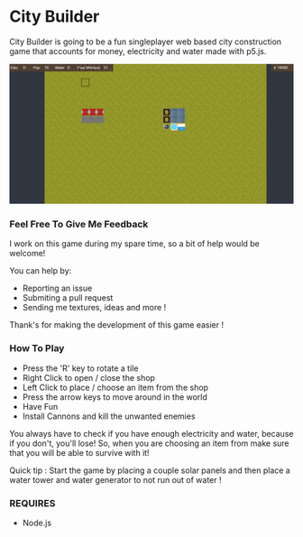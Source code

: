 # City Builder
City Builder is going to be a fun singleplayer web based city construction game that accounts for money, electricity and water made with p5.js.

![Preview](https://github.com/MathIsSimple/City-Builder/blob/master/client/Previews/preview001.PNG)

### Feel Free To Give Me Feedback
I work on this game during my spare time, so a bit of help would be welcome!

You can help by:
+ Reporting an issue
+ Submiting a pull request
+ Sending me textures, ideas and more !

Thank's for making the development of this game easier !

### How To Play
+ Press the 'R' key to rotate a tile
+ Right Click to open / close the shop
+ Left Click to place / choose an item from the shop
+ Press the arrow keys to move around in the world
+ Have Fun
+ Install Cannons and kill the unwanted enemies

You always have to check if you have enough electricity and water, because if you don't, you'll lose!
So, when you are choosing an item from make sure that you will be able to survive with it!

Quick tip : Start the game by placing a couple solar panels and then place a water tower and water generator to not run out of water !

### REQUIRES
+ Node.js
